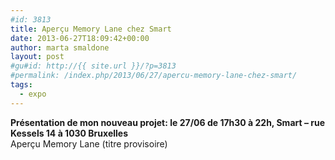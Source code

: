 ```yaml
---
#id: 3813
title: Aperçu Memory Lane chez Smart
date: 2013-06-27T18:09:42+00:00
author: marta smaldone
layout: post
#gu#id: http://{{ site.url }}/?p=3813
#permalink: /index.php/2013/06/27/apercu-memory-lane-chez-smart/
tags:
  - expo
---
```

<div id="exposition_BYTE_TourTaxis.head.137098222230" class="text resizable object">
  <b>Présentation de mon nouveau projet: le 27/06 de 17h30 à 22h, Smart &#8211; rue Kessels 14 à 1030 Bruxelles</b>
</div>

<div id="exposition_BYTE_TourTaxis.head.137098298758" class="text resizable object">
  Aperçu Memory Lane (titre provisoire)
</div>

&nbsp;